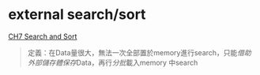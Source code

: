 # external search/sort

[CH7 Search and Sort](../CH7%20Search%20and%20Sort/CH7%20Search%20and%20Sort.md#Sort)
>定義：在Data量很大，無法一次全部置於memory進行search，只能*借助外部儲存體保存*Data，再行*分批*載入memory 中search